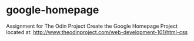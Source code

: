 # google-homepage
Assignment for The Odin Project
Create the Google Homepage
Project located at: http://www.theodinproject.com/web-development-101/html-css